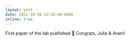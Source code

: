 ```yaml
---
layout: post
date: 2021-10-30 15:59:00-0400
inline: true
---
```


First paper of the lab published :tada: Congrats, Julia & Aram!
